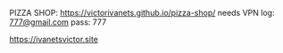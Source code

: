 PIZZA SHOP: https://victorivanets.github.io/pizza-shop/
needs VPN
log: 777@gmail.com
pass: 777

https://ivanetsvictor.site
